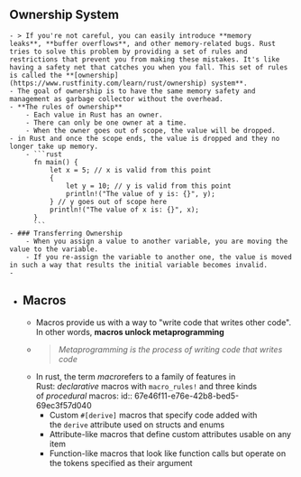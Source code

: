 ## Ownership System
	- > If you're not careful, you can easily introduce **memory leaks**, **buffer overflows**, and other memory-related bugs. Rust tries to solve this problem by providing a set of rules and restrictions that prevent you from making these mistakes. It's like having a safety net that catches you when you fall. This set of rules is called the **[ownership](https://www.rustfinity.com/learn/rust/ownership) system**.
	- The goal of ownership is to have the same memory safety and management as garbage collector without the overhead.
	- **The rules of ownership**
		- Each value in Rust has an owner.
		- There can only be one owner at a time.
		- When the owner goes out of scope, the value will be dropped.
	- in Rust and once the scope ends, the value is dropped and they no longer take up memory.
		- ```rust
		  fn main() {
		      let x = 5; // x is valid from this point
		      {
		          let y = 10; // y is valid from this point
		          println!("The value of y is: {}", y);
		      } // y goes out of scope here
		      println!("The value of x is: {}", x);
		  }
		  ```
	- ### Transferring Ownership
		- When you assign a value to another variable, you are moving the value to the variable.
		- If you re-assign the variable to another one, the value is moved in such a way that results the initial variable becomes invalid.
	-
- ## Macros
	- Macros provide us with a way to "write code that writes other code". In other words, **macros unlock metaprogramming**
	- > *Metaprogramming is the process of writing code that writes code*
	- In rust, the term *macro*refers to a family of features in Rust: *declarative* macros with `macro_rules!` and three kinds of *procedural* macros:
	  id:: 67e46f11-e76e-42b8-bed5-69ec3f57d040
		- Custom `#[derive]` macros that specify code added with the `derive` attribute used on structs and enums
		- Attribute-like macros that define custom attributes usable on any item
		- Function-like macros that look like function calls but operate on the tokens specified as their argument